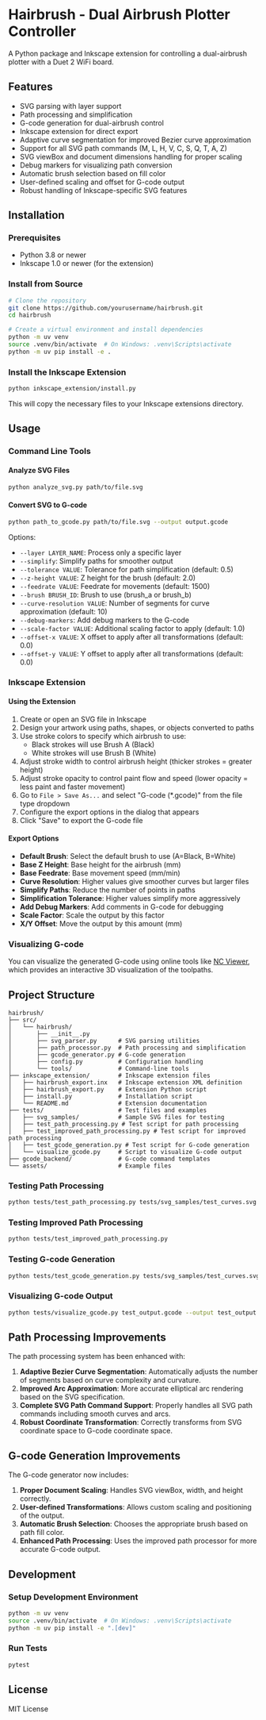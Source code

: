 # Hairbrush - Dual Airbrush Plotter Controller

A Python package and Inkscape extension for controlling a dual-airbrush plotter with a Duet 2 WiFi board.

## Features

- SVG parsing with layer support
- Path processing and simplification
- G-code generation for dual-airbrush control
- Inkscape extension for direct export
- Adaptive curve segmentation for improved Bezier curve approximation
- Support for all SVG path commands (M, L, H, V, C, S, Q, T, A, Z)
- SVG viewBox and document dimensions handling for proper scaling
- Debug markers for visualizing path conversion
- Automatic brush selection based on fill color
- User-defined scaling and offset for G-code output
- Robust handling of Inkscape-specific SVG features

## Installation

### Prerequisites

- Python 3.8 or newer
- Inkscape 1.0 or newer (for the extension)

### Install from Source

```bash
# Clone the repository
git clone https://github.com/yourusername/hairbrush.git
cd hairbrush

# Create a virtual environment and install dependencies
python -m uv venv
source .venv/bin/activate  # On Windows: .venv\Scripts\activate
python -m uv pip install -e .
```

### Install the Inkscape Extension

```bash
python inkscape_extension/install.py
```

This will copy the necessary files to your Inkscape extensions directory.

## Usage

### Command Line Tools

#### Analyze SVG Files

```bash
python analyze_svg.py path/to/file.svg
```

#### Convert SVG to G-code

```bash
python path_to_gcode.py path/to/file.svg --output output.gcode
```

Options:
- `--layer LAYER_NAME`: Process only a specific layer
- `--simplify`: Simplify paths for smoother output
- `--tolerance VALUE`: Tolerance for path simplification (default: 0.5)
- `--z-height VALUE`: Z height for the brush (default: 2.0)
- `--feedrate VALUE`: Feedrate for movements (default: 1500)
- `--brush BRUSH_ID`: Brush to use (brush_a or brush_b)
- `--curve-resolution VALUE`: Number of segments for curve approximation (default: 10)
- `--debug-markers`: Add debug markers to the G-code
- `--scale-factor VALUE`: Additional scaling factor to apply (default: 1.0)
- `--offset-x VALUE`: X offset to apply after all transformations (default: 0.0)
- `--offset-y VALUE`: Y offset to apply after all transformations (default: 0.0)

### Inkscape Extension

#### Using the Extension

1. Create or open an SVG file in Inkscape
2. Design your artwork using paths, shapes, or objects converted to paths
3. Use stroke colors to specify which airbrush to use:
   - Black strokes will use Brush A (Black)
   - White strokes will use Brush B (White)
4. Adjust stroke width to control airbrush height (thicker strokes = greater height)
5. Adjust stroke opacity to control paint flow and speed (lower opacity = less paint and faster movement)
6. Go to `File > Save As...` and select "G-code (*.gcode)" from the file type dropdown
7. Configure the export options in the dialog that appears
8. Click "Save" to export the G-code file

#### Export Options

- **Default Brush**: Select the default brush to use (A=Black, B=White)
- **Base Z Height**: Base height for the airbrush (mm)
- **Base Feedrate**: Base movement speed (mm/min)
- **Curve Resolution**: Higher values give smoother curves but larger files
- **Simplify Paths**: Reduce the number of points in paths
- **Simplification Tolerance**: Higher values simplify more aggressively
- **Add Debug Markers**: Add comments in G-code for debugging
- **Scale Factor**: Scale the output by this factor
- **X/Y Offset**: Move the output by this amount (mm)

### Visualizing G-code

You can visualize the generated G-code using online tools like [NC Viewer](https://ncviewer.com/), which provides an interactive 3D visualization of the toolpaths.

## Project Structure

```
hairbrush/
├── src/
│   └── hairbrush/
│       ├── __init__.py
│       ├── svg_parser.py      # SVG parsing utilities
│       ├── path_processor.py  # Path processing and simplification
│       ├── gcode_generator.py # G-code generation
│       ├── config.py          # Configuration handling
│       └── tools/             # Command-line tools
├── inkscape_extension/        # Inkscape extension files
│   ├── hairbrush_export.inx   # Inkscape extension XML definition
│   ├── hairbrush_export.py    # Extension Python script
│   ├── install.py             # Installation script
│   └── README.md              # Extension documentation
├── tests/                     # Test files and examples
│   ├── svg_samples/           # Sample SVG files for testing
│   ├── test_path_processing.py # Test script for path processing
│   ├── test_improved_path_processing.py # Test script for improved path processing
│   ├── test_gcode_generation.py # Test script for G-code generation
│   └── visualize_gcode.py     # Script to visualize G-code output
├── gcode_backend/             # G-code command templates
└── assets/                    # Example files
```

### Testing Path Processing

```bash
python tests/test_path_processing.py tests/svg_samples/test_curves.svg
```

### Testing Improved Path Processing

```bash
python tests/test_improved_path_processing.py
```

### Testing G-code Generation

```bash
python tests/test_gcode_generation.py tests/svg_samples/test_curves.svg --output test_output.gcode
```

### Visualizing G-code Output

```bash
python tests/visualize_gcode.py test_output.gcode --output test_output.svg
```

## Path Processing Improvements

The path processing system has been enhanced with:

1. **Adaptive Bezier Curve Segmentation**: Automatically adjusts the number of segments based on curve complexity and curvature.
2. **Improved Arc Approximation**: More accurate elliptical arc rendering based on the SVG specification.
3. **Complete SVG Path Command Support**: Properly handles all SVG path commands including smooth curves and arcs.
4. **Robust Coordinate Transformation**: Correctly transforms from SVG coordinate space to G-code coordinate space.

## G-code Generation Improvements

The G-code generator now includes:

1. **Proper Document Scaling**: Handles SVG viewBox, width, and height correctly.
2. **User-defined Transformations**: Allows custom scaling and positioning of the output.
3. **Automatic Brush Selection**: Chooses the appropriate brush based on path fill color.
4. **Enhanced Path Processing**: Uses the improved path processor for more accurate G-code output.

## Development

### Setup Development Environment

```bash
python -m uv venv
source .venv/bin/activate  # On Windows: .venv\Scripts\activate
python -m uv pip install -e ".[dev]"
```

### Run Tests

```bash
pytest
```

## License

MIT License
